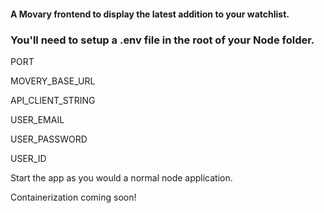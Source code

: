 #### A Movary frontend to display the latest addition to your watchlist.

### You'll need to setup a .env file in the root of your Node folder.

PORT

MOVERY_BASE_URL

API_CLIENT_STRING 

USER_EMAIL

USER_PASSWORD

USER_ID


Start the app as you would a normal node application. 

Containerization coming soon!
